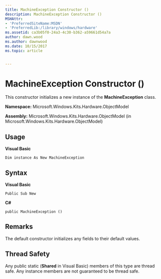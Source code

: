 ```yaml
---
title: MachineException Constructor ()
description: MachineException Constructor ()
MSHAttr:
- 'PreferredSiteName:MSDN'
- 'PreferredLib:/library/windows/hardware'
ms.assetid: ca3b05f0-24a3-4c30-b362-a59661d54a7a
author: dawn.wood
ms.author: dawnwood
ms.date: 10/15/2017
ms.topic: article


---
```


# MachineException Constructor ()


This constructor initializes a new instance of the **MachineException** class.

**Namespace:** Microsoft.Windows.Kits.Hardware.ObjectModel

**Assembly:** Microsoft.Windows.Kits.Hardware.ObjectModel (in Microsoft.Windows.Kits.Hardware.ObjectModel)

## <span id="Usage"></span><span id="usage"></span><span id="USAGE"></span>Usage


**Visual Basic**

`Dim instance As New MachineException`

## <span id="Syntax"></span><span id="syntax"></span><span id="SYNTAX"></span>Syntax


**Visual Basic**

`Public Sub New`

**C#**

`public MachineException ()`

## <span id="Remarks"></span><span id="remarks"></span><span id="REMARKS"></span>Remarks


The default constructor initializes any fields to their default values.

## <span id="Thread_Safety"></span><span id="thread_safety"></span><span id="THREAD_SAFETY"></span>Thread Safety


Any public static (**Shared** in Visual Basic) members of this type are thread safe. Any instance members are not guaranteed to be thread safe.

 

 






